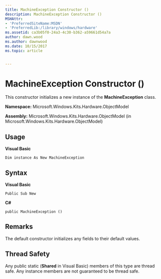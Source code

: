 ```yaml
---
title: MachineException Constructor ()
description: MachineException Constructor ()
MSHAttr:
- 'PreferredSiteName:MSDN'
- 'PreferredLib:/library/windows/hardware'
ms.assetid: ca3b05f0-24a3-4c30-b362-a59661d54a7a
author: dawn.wood
ms.author: dawnwood
ms.date: 10/15/2017
ms.topic: article


---
```


# MachineException Constructor ()


This constructor initializes a new instance of the **MachineException** class.

**Namespace:** Microsoft.Windows.Kits.Hardware.ObjectModel

**Assembly:** Microsoft.Windows.Kits.Hardware.ObjectModel (in Microsoft.Windows.Kits.Hardware.ObjectModel)

## <span id="Usage"></span><span id="usage"></span><span id="USAGE"></span>Usage


**Visual Basic**

`Dim instance As New MachineException`

## <span id="Syntax"></span><span id="syntax"></span><span id="SYNTAX"></span>Syntax


**Visual Basic**

`Public Sub New`

**C#**

`public MachineException ()`

## <span id="Remarks"></span><span id="remarks"></span><span id="REMARKS"></span>Remarks


The default constructor initializes any fields to their default values.

## <span id="Thread_Safety"></span><span id="thread_safety"></span><span id="THREAD_SAFETY"></span>Thread Safety


Any public static (**Shared** in Visual Basic) members of this type are thread safe. Any instance members are not guaranteed to be thread safe.

 

 






